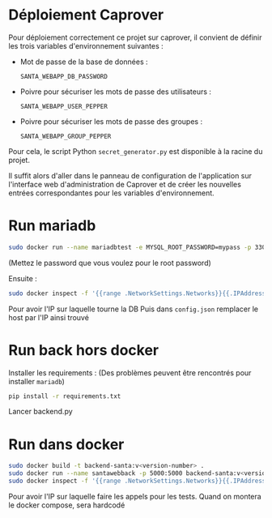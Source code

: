 # Déploiement Caprover

Pour déploiement correctement ce projet sur caprover, il convient de définir les trois variables d'environnement suivantes :
<ul>
  <li> Mot de passe de la base de données :
        
    SANTA_WEBAPP_DB_PASSWORD
  </li>
  <li> Poivre pour sécuriser les mots de passe des utilisateurs : 
    
    SANTA_WEBAPP_USER_PEPPER
  </li>
  <li> Poivre pour sécuriser les mots de passe des groupes :
    
    SANTA_WEBAPP_GROUP_PEPPER
  </li>
</ul>

Pour cela, le script Python ```secret_generator.py``` est disponible à la racine du projet.

Il suffit alors d'aller dans le panneau de configuration de l'application sur l'interface web d'administration de Caprover et de créer les nouvelles entrées correspondantes pour les variables d'environnement.

# Run mariadb
```sh
sudo docker run --name mariadbtest -e MYSQL_ROOT_PASSWORD=mypass -p 3306:3306 -d docker.io/library/mariadb:latest
```
(Mettez le password que vous voulez pour le root password)

Ensuite :
``` sh
sudo docker inspect -f '{{range .NetworkSettings.Networks}}{{.IPAddress}}{{end}}' mariadbtest
```
Pour avoir l'IP sur laquelle tourne la DB
Puis dans `config.json` remplacer le host par l'IP ainsi trouvé


# Run back hors docker

Installer les requirements :
(Des problèmes peuvent être rencontrés pour installer `mariadb`)

```sh
pip install -r requirements.txt
```

Lancer backend.py

# Run dans docker

```sh
sudo docker build -t backend-santa:v<version-number> .
sudo docker run --name santawebback -p 5000:5000 backend-santa:v<version-number>
sudo docker inspect -f '{{range .NetworkSettings.Networks}}{{.IPAddress}}{{end}}' santawebback
```

Pour avoir l'IP sur laquelle faire les appels pour les tests.
Quand on montera le docker compose, sera hardcodé
